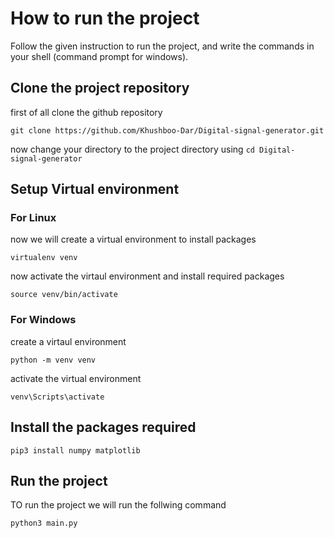 # How to run the project

Follow the given instruction to run the project, and write the commands in your shell (command prompt for windows).

## Clone the project repository
first of all clone the github repository 
```
git clone https://github.com/Khushboo-Dar/Digital-signal-generator.git
```

now change your directory to the project directory using `cd Digital-signal-generator`

## Setup Virtual environment

### For Linux
now we will create a virtual environment to install packages
```
virtualenv venv
```

now activate the virtaul environment and install required packages
```
source venv/bin/activate
```

### For Windows
create a virtaul environment
```
python -m venv venv
```

activate the virtual environment
```
venv\Scripts\activate
```

## Install the packages required

```
pip3 install numpy matplotlib
```

## Run the project
TO run the project we will run the follwing command
```
python3 main.py
```

